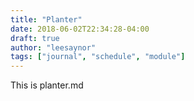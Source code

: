 ```yaml
---
title: "Planter"
date: 2018-06-02T22:34:28-04:00
draft: true
author: "leesaynor"
tags: ["journal", "schedule", "module"]
---
```


This is planter.md